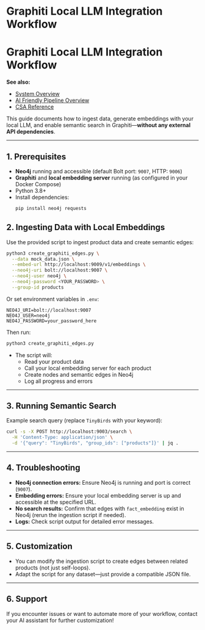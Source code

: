 # Graphiti Local LLM Integration Workflow

# Graphiti Local LLM Integration Workflow

**See also:**
- [System Overview](../onboarding/SYSTEM_OVERVIEW.md)
- [AI Friendly Pipeline Overview](AI_FRIENDLY_PIPELINE_OVERVIEW.md)
- [CSA Reference](../CSA.md)


This guide documents how to ingest data, generate embeddings with your local LLM, and enable semantic search in Graphiti—**without any external API dependencies**.

---

## 1. Prerequisites
- **Neo4j** running and accessible (default Bolt port: `9007`, HTTP: `9006`)
- **Graphiti** and **local embedding server** running (as configured in your Docker Compose)
- Python 3.8+
- Install dependencies:
  ```sh
  pip install neo4j requests
  ```

## 2. Ingesting Data with Local Embeddings

Use the provided script to ingest product data and create semantic edges:

```sh
python3 create_graphiti_edges.py \
  --data mock_data.json \
  --embed-url http://localhost:9009/v1/embeddings \
  --neo4j-uri bolt://localhost:9007 \
  --neo4j-user neo4j \
  --neo4j-password <YOUR_PASSWORD> \
  --group-id products
```

Or set environment variables in `.env`:
```
NEO4J_URI=bolt://localhost:9007
NEO4J_USER=neo4j
NEO4J_PASSWORD=your_password_here
```
Then run:
```sh
python3 create_graphiti_edges.py
```

- The script will:
  - Read your product data
  - Call your local embedding server for each product
  - Create nodes and semantic edges in Neo4j
  - Log all progress and errors

---

## 3. Running Semantic Search

Example search query (replace `TinyBirds` with your keyword):
```sh
curl -s -X POST http://localhost:9003/search \
  -H 'Content-Type: application/json' \
  -d '{"query": "TinyBirds", "group_ids": ["products"]}' | jq .
```

---

## 4. Troubleshooting
- **Neo4j connection errors:** Ensure Neo4j is running and port is correct (`9007`).
- **Embedding errors:** Ensure your local embedding server is up and accessible at the specified URL.
- **No search results:** Confirm that edges with `fact_embedding` exist in Neo4j (rerun the ingestion script if needed).
- **Logs:** Check script output for detailed error messages.

---

## 5. Customization
- You can modify the ingestion script to create edges between related products (not just self-loops).
- Adapt the script for any dataset—just provide a compatible JSON file.

---

## 6. Support
If you encounter issues or want to automate more of your workflow, contact your AI assistant for further customization!
